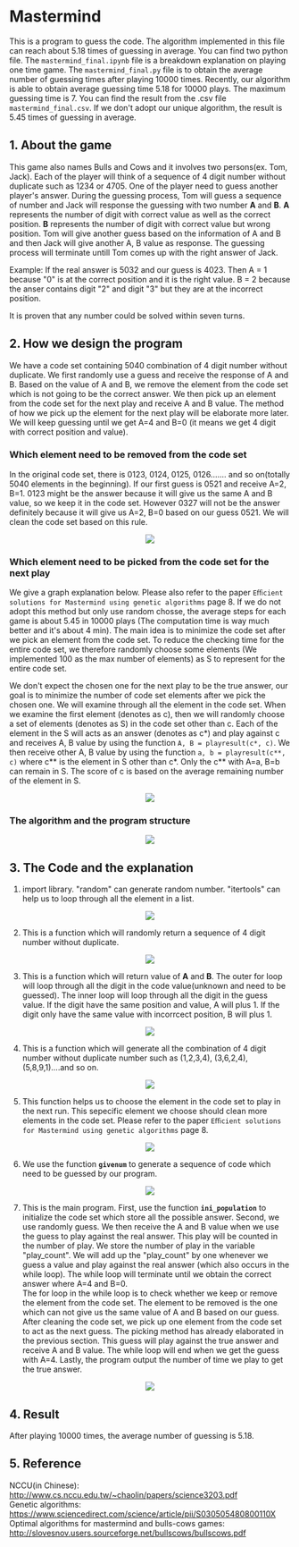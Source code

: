# Mastermind
This is a program to guess the code. The algorithm implemented in this file can reach about 5.18 times of guessing in average. You can find two python file. The ```mastermind_final.ipynb``` file is a breakdown explanation on playing one time game. The ```mastermind_final.py``` file is to obtain the average number of guessing times after playing 10000 times. Recently, our algorithm is able to obtain average guessing time 5.18 for 10000 plays. The maximum guessing time is 7. You can find the result from the .csv file ```mastermind_final.csv```. If we don't adopt our unique algorithm, the result is 5.45 times of guessing in average.
## 1. About the game<br />
This game also names Bulls and Cows and it involves two persons(ex. Tom, Jack). Each of the player will think of a sequence of 4 digit number without duplicate such as 1234 or 4705. One of the player need to guess another player's answer. During the guessing process, Tom will guess a sequence of number and Jack will response the guessing with two number **A** and **B**.  **A** represents the number of digit with correct value as well as the correct position. **B** represents the number of digit with correct value but wrong position. Tom will give another guess based on the information of A and B and then Jack will give another A, B value as response. The guessing process will terminate untill Tom comes up with the right answer of Jack.<br />

Example: If the real answer is 5032 and our guess is 4023. Then A = 1 because "0" is at the correct position and it is the right value. B = 2 because the anser contains digit "2" and digit "3" but they are at the incorrect position.<br />

It is proven that any number could be solved within seven turns. <br />

## 2. How we design the program<br />
We have a code set containing 5040 combination of 4 digit number without duplicate. We first randomly use a guess and receive the response of A and B. Based on the value of A and B, we remove the element from the code set which is not going to be the correct answer. We then pick up an element from the code set for the next play and receive A and B value. The method of how we pick up the element for the next play will be elaborate more later. We will keep guessing until we get A=4 and B=0 (it means we get 4 digit with correct position and value).<br />
### Which element need to be removed from the code set<br />
In the original code set, there is 0123, 0124, 0125, 0126....... and so on(totally 5040 elements in the beginning). If our first guess is 0521 and receive A=2, B=1. 0123 might be the answer because it will give us the same A and B value, so we keep it in the code set. However 0327 will not be the answer definitely because it will give us A=2, B=0 based on our guess 0521. We will clean the code set based on this rule.<br />
<p align="center"><img src="/image/remove2.jpg"></p>

### Which element need to be picked from the code set for the next play<br />
We give a graph explanation below. Please also refer to the paper ```Eﬃcient solutions for Mastermind using genetic algorithms``` page 8. If we do not adopt this method but only use random chosse, the average steps for each game is about 5.45 in 10000 plays (The computation time is way much better and it's about 4 min). The main idea is to minimize the code set after we pick an element from the code set. To reduce the checking time for the entire code set, we therefore randomly choose some elements (We implemented 100 as the max number of elements) as S to represent for the entire code set.<br />

We don't expect the chosen one for the next play to be the true answer, our goal is to minimize the number of code set elements after we pick the chosen one. We will examine through all the element in the code set. When we examine the first element (denotes as c), then we will randomly choose a set of elements (denotes as S) in the code set other than c. Each of the element in the S will acts as an answer (denotes as c*) and play against c and receives A, B value by using the function ```A, B = playresult(c*, c)```. We then receive other A, B value by using the function ```a, b = playresult(c**, c)``` where c** is the element in S other than c*. Only the c** with A=a, B=b can remain in S. The score of c is based on the average remaining number of the element in S.
<p align="center"><img src="/image/chooseone_function.jpg"></p>

### The algorithm and the program structure<br />
<p align="center"><img src="/image/structure_final.JPG"></p>

## 3. The Code and the explanation<br />
1. import library. "random" can generate random number. "itertools" can help us to loop through all the element in a list.<br />
<p align="center"><img src="/image/1.JPG"></p>

2. This is a function which will randomly return a sequence of 4 digit number without duplicate.<br />
<p align="center"><img src="/image/2.JPG"></p>

3. This is a function which will return value of **A** and **B**. The outer for loop will loop through all the digit in the code value(unknown and need to be guessed). The inner loop will loop through all the digit in the guess value. If the digit have the same position and value, A will plus 1. If the digit only have the same value with incorrcect position, B will plus 1. <br />
<p align="center"><img src="/image/3.JPG"></p>

4. This is a function which will generate all the combination of 4 digit number without duplicate number such as (1,2,3,4), (3,6,2,4), (5,8,9,1)....and so on.<br />
<p align="center"><img src="/image/4.JPG"></p>

5. This function helps us to choose the element in the code set to play in the next run. This sepecific element we choose should clean more elements in the code set. Please refer to the paper ```Eﬃcient solutions for Mastermind using genetic algorithms``` page 8. 
<p align="center"><img src="/image/chooseone_final.JPG"></p>

6. We use the function **```givenum```** to generate a sequence of code which need to be guessed by our program.<br />
<p align="center"><img src="/image/5.JPG"></p>

7. This is the main program. First, use the function **```ini_population```** to initialize the code set which store all the possible answer. Second, we use randomly guess. We then receive the A and B value when we use the guess to play against the real answer. This play will be counted in the number of play. We store the number of play in the variable "play_count". We will add up the "play_count" by one whenever we guess a value and play against the real answer (which also occurs in the while loop). The while loop will terminate until we obtain the correct answer where A=4 and B=0. <br />
   The for loop in the while loop is to check whether we keep or remove the element from the code set. The element to be removed is the one which can not give us the same value of A and B based on our guess. After cleaning the code set, we pick up one element from the code set to act as the next guess. The picking method has already elaborated in the previous section. This guess will play against the true answer and receive A and B value. The while loop will end when we get the guess with A=4. Lastly, the program output the number of time we play to get the true answer. <br />
<p align="center"><img src="/image/main_final.JPG"></p>

## 4. Result
After playing 10000 times, the average number of guessing is 5.18.<br />

## 5. Reference 
NCCU(in Chinese): http://www.cs.nccu.edu.tw/~chaolin/papers/science3203.pdf  <br />
Genetic algorithms: https://www.sciencedirect.com/science/article/pii/S030505480800110X <br />
Optimal algorithms for mastermind and bulls-cows games: http://slovesnov.users.sourceforge.net/bullscows/bullscows.pdf <br />

